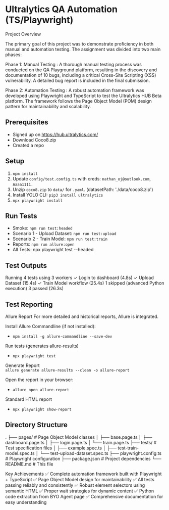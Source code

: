 # Ultralytics QA Automation (TS/Playwright)

Project Overview

The primary goal of this project was to demonstrate proficiency in both manual and automation testing. The assignment was divided into two main phases:

Phase 1: Manual Testing : A thorough manual testing process was conducted on the QA Playground platform, resulting in the discovery and documentation of 10 bugs, including a critical Cross-Site Scripting (XSS) vulnerability. A detailed bug report is included in the final submission.

Phase 2: Automation Testing : A robust automation framework was developed using Playwright and TypeScript to test the Ultralytics HUB Beta platform. The framework follows the Page Object Model (POM) design pattern for maintainability and scalability.

## Prerequisites
- Signed up on https://hub.ultralytics.com/ 
- Download Coco8.zip
- Created a repo

## Setup
1. `npm install`
2. Update `config/test.config.ts` with creds: `nathan_oj@outlook.com`, `Aaaa1111.`
3. Unzip `coco8.zip` to `data/` for `.yaml`. (datasetPath: './data/coco8.zip')
4. Install YOLO CLI: `pip3 install ultralytics`
5. `npx playwright install`

## Run Tests
- Smoke: `npm run test:headed`
- Scenario 1 - Upload Dataset: `npm run test:upload`
- Scenario 2 - Train Model: `npm run test:train`
- Reports: `npm run allure:open`
- All Tests: npx playwright test --headed

## Test Outputs
Running 4 tests using 3 workers
  ✓ Login to dashboard (4.8s)
  ✓ Upload Dataset (15.4s)
  ✓ Train Model workflow (25.4s)
  1 skipped (advanced Python execution)
3 passed (26.3s)


## Test Reporting

Allure Report 
For more detailed and historical reports, Allure is integrated. 

Install Allure Commandline (if not installed):
- `npm install -g allure-commandline --save-dev`

Run tests (generates allure-results)
- `npx playwright test`

Generate Report  
`allure generate allure-results --clean -o allure-report`

Open the report in your browser:
-  `allure open allure-report`

Standard HTML report
- `npx playwright show-report`


## Directory Structure
.
├── pages/                # Page Object Model classes
│   ├── base.page.ts
│   ├── dashboard.page.ts
│   ├── login.page.ts
│   └── train.page.ts
├── tests/                # Test specification files
│   ├── example.spec.ts
│   ├── test-train-model.spec.ts
│   └── test-upload-dataset.spec.ts
├── playwright.config.ts    # Playwright configuration
├── package.json            # Project dependencies
└── README.md               # This file



Key Achievements
✅ Complete automation framework built with Playwright + TypeScript
✅ Page Object Model design for maintainability
✅ All tests passing reliably and consistently
✅ Robust element selectors using semantic HTML
✅ Proper wait strategies for dynamic content
✅ Python code extraction from BYO Agent page
✅ Comprehensive documentation for easy understanding



